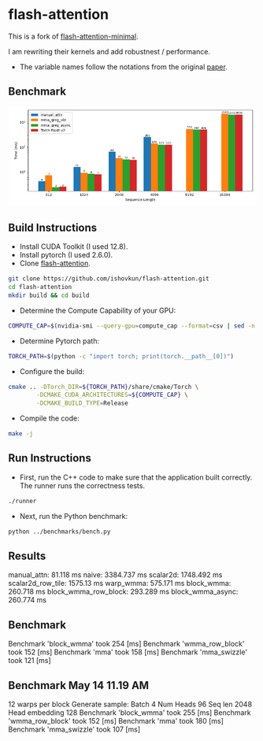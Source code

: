 # flash-attention

This is a fork of [flash-attention-minimal](https://github.com/tspeterkim/flash-attention-minimal).

I am rewriting their kernels and add robustnest / performance.

- The variable names follow the notations from the original [paper](https://arxiv.org/abs/2205.14135).

## Benchmark
![scalability image](img/scalability.png "scalability")

## Build Instructions

- Install CUDA Toolkit (I used 12.8).
- Install pytorch (I used 2.6.0).
- Clone [flash-attention](https://github.com/ishovkun/flash-attention).

```bash
git clone https://github.com/ishovkun/flash-attention.git
cd flash-attention
mkdir build && cd build
```

- Determine the Compute Capability of your GPU:

```bash
COMPUTE_CAP=$(nvidia-smi --query-gpu=compute_cap --format=csv | sed -n '2p' | sed 's/\.//g')
```

- Determine Pytorch path:

```bash
TORCH_PATH=$(python -c "import torch; print(torch.__path__[0])")
```

- Configure the build:
```bash
cmake .. -DTorch_DIR=${TORCH_PATH}/share/cmake/Torch \
        -DCMAKE_CUDA_ARCHITECTURES=${COMPUTE_CAP} \
        -DCMAKE_BUILD_TYPE=Release
```
- Compile the code:
```bash
make -j
```

## Run Instructions
- First, run the C++ code to make sure that the application built correctly. The runner runs the correctness tests.
```bash
./runner
```
- Next, run the Python benchmark:
```bash
python ../benchmarks/bench.py
```

## Results
manual_attn: 81.118 ms
naive: 3384.737 ms
scalar2d: 1748.492 ms
scalar2d_row_tile: 1575.13 ms
warp_wmma: 575.171 ms
block_wmma: 260.718 ms
block_wmma_row_block: 293.289 ms
block_wmma_async: 260.774 ms


## Benchmark
Benchmark 'block_wmma' took 254 [ms]
Benchmark 'wmma_row_block' took 152 [ms]
Benchmark 'mma' took 158 [ms]
Benchmark 'mma_swizzle' took 121 [ms]

## Benchmark May 14 11.19 AM
12 warps per block
Generate sample: Batch 4 Num Heads 96 Seq len 2048 Head embedding 128
Benchmark 'block_wmma' took 255 [ms]
Benchmark 'wmma_row_block' took 152 [ms]
Benchmark 'mma' took 180 [ms]
Benchmark 'mma_swizzle' took 107 [ms]
